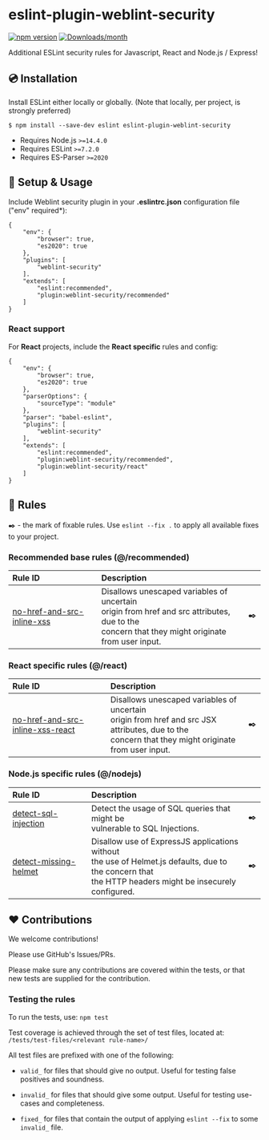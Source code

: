 # eslint-plugin-weblint-security
[![npm version](https://img.shields.io/npm/v/eslint-plugin-weblint-security.svg)](https://www.npmjs.com/package/eslint-plugin-weblint-security)
[![Downloads/month](https://img.shields.io/npm/dm/eslint-plugin-weblint-security.svg)](http://www.npmtrends.com/eslint-plugin-weblint-security)

Additional ESLint security rules for Javascript, React and Node.js / Express!

## 💿 Installation
Install ESLint either locally or globally. (Note that locally, per project, is strongly preferred)

```
$ npm install --save-dev eslint eslint-plugin-weblint-security
```

- Requires Node.js `>=14.4.0`
- Requires ESLint `>=7.2.0`
- Requires ES-Parser `>=2020`

## 🔧 Setup & Usage
Include Weblint security plugin in your **.eslintrc.json** configuration file ("env" required*):
```
{
    "env": {
        "browser": true,
        "es2020": true
    },
    "plugins": [
        "weblint-security"
    ].
    "extends": [
        "eslint:recommended",
        "plugin:weblint-security/recommended"
    ]
}
```

### React support
For **React** projects, include the **React specific** rules and config:
````
{
    "env": {
        "browser": true,
        "es2020": true
    },
    "parserOptions": {
        "sourceType": "module"
    },
    "parser": "babel-eslint",
    "plugins": [
        "weblint-security"
    ],
    "extends": [
        "eslint:recommended",
        "plugin:weblint-security/recommended",
        "plugin:weblint-security/react"
    ]
}
````

## 📖 Rules
✒️ - the mark of fixable rules. Use `eslint --fix .` to apply all available fixes to your project.

### Recommended base rules (@/recommended)

| **Rule ID** | **Description** |    |
|:--------|:------------|:--:|
| [no-href-and-src-inline-xss](https://github.com/MarkKragerup/weblint-eslint-security/blob/master/docs/rules/no_href_and_src_inline_xss.md) | Disallows unescaped variables of uncertain <br/> origin from href and src attributes, due to the <br/>concern that they might originate from user input. | ✒️ |

### React specific rules (@/react)

| **Rule ID** | **Description** |    |
|:--------|:------------|:--:|
| [no-href-and-src-inline-xss-react](https://github.com/MarkKragerup/weblint-eslint-security/blob/master/docs/rules/no_href_and_src_inline_xss_react.md) | Disallows unescaped variables of uncertain <br/> origin from href and src JSX attributes, due to the <br/>concern that they might originate from user input. | ✒️ |

### Node.js specific rules (@/nodejs)

| **Rule ID** | **Description** |    |
|:--------|:------------|:--:|
| [detect-sql-injection](https://github.com/MarkKragerup/weblint-eslint-security/blob/master/docs/rules/detect-sql-injection.md) | Detect the usage of SQL queries that might be </br>vulnerable to SQL Injections. | ✒️ |
| [detect-missing-helmet](https://github.com/MarkKragerup/weblint-eslint-security/blob/master/docs/rules/detect-missing-helmet) | Disallow use of ExpressJS applications without <br/>the use of Helmet.js defaults, due to the concern that </br>the HTTP headers might be insecurely configured. | ✒️ |

## ❤️ Contributions
We welcome contributions!

Please use GitHub's Issues/PRs.

Please make sure any contributions are covered within the tests, or that new tests are supplied for the contribution.

### Testing the rules

To run the tests, use: `npm test`

Test coverage is achieved through the set of test files, located at: `/tests/test-files/<relevant rule-name>/`

All test files are prefixed with one of the following:

- `valid_` for files that should give no output. Useful for testing false positives and soundness.

- `invalid_` for files that should give some output. Useful for testing use-cases and completeness.

- `fixed_` for files that contain the output of applying `eslint --fix` to some `invalid_` file. 